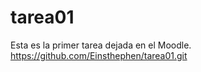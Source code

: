 # tarea01
Esta es la primer tarea dejada en el Moodle. 
https://github.com/Einsthephen/tarea01.git 
